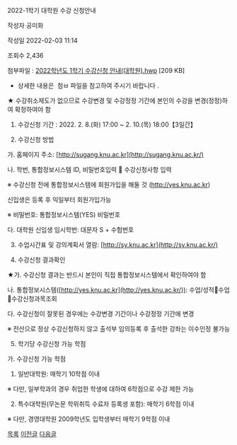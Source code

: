 
2022-1학기 대학원 수강 신청안내





작성자
공미화


작성일
2022-02-03 11:14


조회수
2,436


첨부파일 : [2022학년도 1학기 수강신청 안내(대학원).hwp](https://computer.knu.ac.kr/pack/bbs/down.php?f_name=Q0dUVllEWVZYVXFPdBEVbktTVQ==&o_name=2022학년도1학기수강신청안내(대학원).hwp&tbl=Site_BBS_25) [209 KB]


- 상세한 내용은﻿  첨ㅂ 파일을 참고하여 주시기 바랍니다 . 

  


★ 수강취소제도가 없으므로 수강변경 및 수강정정 기간에 본인의 수강을 변경(정정)하여 확정하여야 함

  


1. 수강신청 기간 : 2022. 2. 8.(화) 17:00 ~ 2. 10.(목) 18:00【3일간】

  


2. 수강신청 방법

  


 가. 홈페이지 주소: [http://sugang.knu.ac.kr](http://sugang.knu.ac.kr/)

  


 나. 학번, 통합정보시스템 ID, 비밀번호입력  수강신청사항 입력

  


  ※ 수강신청 전에 통합정보시스템에 회원가입을 해둘 것 (http://yes.knu.ac.kr)

  


 신입생은 등록 후 익일부터 회원가입가능

  


 ※ 비밀번호: 통합정보시스템(YES) 비밀번호

  


 다. 대학원 신입생 임시학번: 대문자 S + 수험번호

  


3. 수업시간표 및 강의계획서 열람: [http://sy.knu.ac.kr](http://sy.knu.ac.kr/)

  


4. 수강신청 결과확인

  


★가. 수강신청 결과는 반드시 본인이 직접 통합정보시스템에서 확인하여야 함

  


  나. 통합정보시스템([http://yes.knu.ac.kr](http://yes.knu.ac.kr/)): 수업/성적수업수강신청과목조회

  


  다. 수강신청이 잘못된 경우에는 수강변경 기간이나 수강정정 기간에 변경

  


  ※ 전산으로 정상 수강신청하지 않고 출석부 임의등록 후 출석한 강좌는 이수인정 불가능

  


5. 학기당 수강신청 가능 학점

  


  가. 수강신청 가능 학점

  


 1) 일반대학원: 매학기 10학점 이내

  


  ※ 다만, 일부학과의 경우 취업한 학생에 대하여 6학점으로 수강 제한 가능

  


 2) 특수대학원(무논문 학위취득 수료자 등록생 포함): 매학기 6학점 이내

  


  ※ 다만, 경영대학원 2009학년도 입학생부터 매학기 9학점 이내

  
  








[목록](https://computer.knu.ac.kr/06_sub/02_sub.html?key=&keyfield=&category=&page=1&bbs_code=Site_BBS_25)
[이전글](https://computer.knu.ac.kr/06_sub/02_sub.html?bbs_cmd=view&page=1&key=&keyfield=&category=&no=3690&bbs_code=Site_BBS_25)
[다음글](https://computer.knu.ac.kr/06_sub/02_sub.html?bbs_cmd=view&page=1&key=&keyfield=&category=&no=3692&bbs_code=Site_BBS_25)

















 